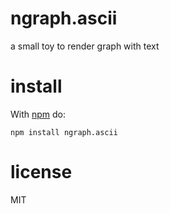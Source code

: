 # ngraph.ascii

a small toy to render graph with text

# install

With [npm](https://npmjs.org) do:

```
npm install ngraph.ascii
```

# license

MIT
